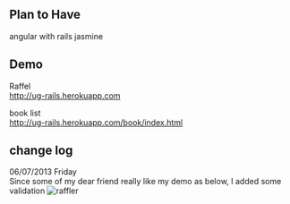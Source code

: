 ## Plan to Have

angular with rails
jasmine

## Demo

Raffel <br/>
http://ug-rails.herokuapp.com

book list <br/>
http://ug-rails.herokuapp.com/book/index.html

## change log

06/07/2013 Friday<br/>
Since some of my dear friend really like my demo as below, I added some validation
![raffler](https://f.cloud.github.com/assets/83296/626791/4c3d58fc-cfd1-11e2-9b97-0e1536a69a2d.png)